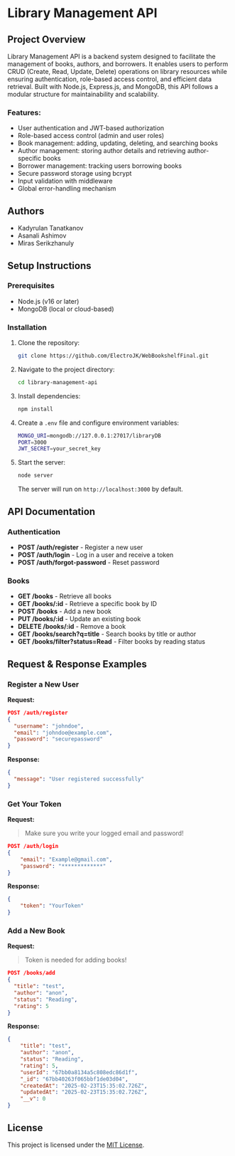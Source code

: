 # Library Management API

## Project Overview
Library Management API is a backend system designed to facilitate the management of books, authors, and borrowers. It enables users to perform CRUD (Create, Read, Update, Delete) operations on library resources while ensuring authentication, role-based access control, and efficient data retrieval. Built with Node.js, Express.js, and MongoDB, this API follows a modular structure for maintainability and scalability.

### Features:
- User authentication and JWT-based authorization
- Role-based access control (admin and user roles)
- Book management: adding, updating, deleting, and searching books
- Author management: storing author details and retrieving author-specific books
- Borrower management: tracking users borrowing books
- Secure password storage using bcrypt
- Input validation with middleware
- Global error-handling mechanism

## Authors
- Kadyrulan Tanatkanov
- Asanali Ashimov
- Miras Serikzhanuly

## Setup Instructions

### Prerequisites
- Node.js (v16 or later)
- MongoDB (local or cloud-based)

### Installation
1. Clone the repository:
   ```sh
   git clone https://github.com/ElectroJK/WebBookshelfFinal.git
   ```
2. Navigate to the project directory:
   ```sh
   cd library-management-api
   ```
3. Install dependencies:
   ```sh
   npm install
   ```
4. Create a `.env` file and configure environment variables:
   ```sh
   MONGO_URI=mongodb://127.0.0.1:27017/libraryDB
   PORT=3000
   JWT_SECRET=your_secret_key
   ```
5. Start the server:
   ```sh
   node server
   ```
   The server will run on `http://localhost:3000` by default.

## API Documentation

### Authentication
- **POST /auth/register** - Register a new user
- **POST /auth/login** - Log in a user and receive a token
- **POST /auth/forgot-password** - Reset password

### Books
- **GET /books** - Retrieve all books
- **GET /books/:id** - Retrieve a specific book by ID
- **POST /books** - Add a new book
- **PUT /books/:id** - Update an existing book
- **DELETE /books/:id** - Remove a book
- **GET /books/search?q=title** - Search books by title or author
- **GET /books/filter?status=Read** - Filter books by reading status

## Request & Response Examples

### Register a New User
**Request:**
```json
POST /auth/register
{
  "username": "johndoe",
  "email": "johndoe@example.com",
  "password": "securepassword"
}
```
**Response:**
```json
{
  "message": "User registered successfully"
}
```
### Get Your Token
**Request:** 
>Make sure you write your logged email and password!
```json
POST /auth/login
{
    "email": "Example@gmail.com",
    "password": "*************"
}
```
**Response:**
```json
{
    "token": "YourToken"
}
```

### Add a New Book
**Request:** 
>Token is needed for adding books!
```json
POST /books/add
{
  "title": "test",
  "author": "anon",
  "status": "Reading",
  "rating": 5
}
```
**Response:**
```json
{
    "title": "test",
    "author": "anon",
    "status": "Reading",
    "rating": 5,
    "userId": "67bb0a8134a5c808edc86d1f",
    "_id": "67bb40263f065bbf1de03d04",
    "createdAt": "2025-02-23T15:35:02.726Z",
    "updatedAt": "2025-02-23T15:35:02.726Z",
    "__v": 0
}
```

## License
This project is licensed under the [MIT License](LICENSE).
